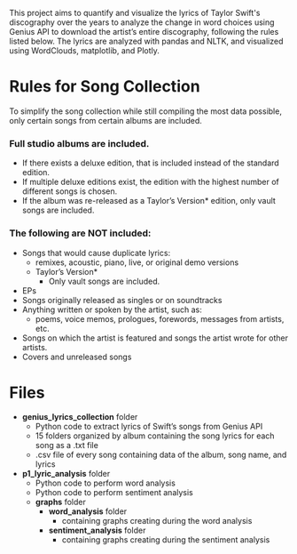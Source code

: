This project aims to quantify and visualize the lyrics of Taylor Swift's discography over the years to analyze the change in word choices using Genius API to download the artist’s entire discography, following the rules listed below. The lyrics are analyzed with pandas and NLTK, and visualized using WordClouds, matplotlib, and Plotly.

# Rules for Song Collection
To simplify the song collection while still compiling the most data possible, only certain songs from certain albums are included.
### Full studio albums are included.
* If there exists a deluxe edition, that is included instead of the standard edition.
* If multiple deluxe editions exist, the edition with the highest number of different songs is chosen.
* If the album was re-released as a Taylor’s Version* edition, only vault songs are included.
### The following are NOT included:
* Songs that would cause duplicate lyrics:
  * remixes, acoustic, piano, live, or original demo versions
  * Taylor’s Version*
    * Only vault songs are included.
* EPs
* Songs originally released as singles or on soundtracks
* Anything written or spoken by the artist, such as: 
  * poems, voice memos, prologues, forewords, messages from artists, etc.
* Songs on which the artist is featured and songs the artist wrote for other artists.
* Covers and unreleased songs

# Files
* **genius_lyrics_collection** folder
  * Python code to extract lyrics of Swift’s songs from Genius API
  * 15 folders organized by album containing the song lyrics for each song as a .txt file
  * .csv file of every song containing data of the album, song name, and lyrics
* **p1_lyric_analysis** folder
  * Python code to perform word analysis
  * Python code to perform sentiment analysis
  * **graphs** folder
    * **word_analysis** folder
      * containing graphs creating during the word analysis
    * **sentiment_analysis** folder
      * containing graphs creating during the sentiment analysis
    
